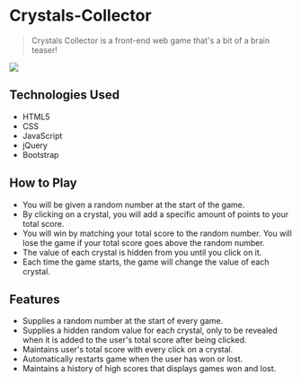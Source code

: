 # Crystals-Collector
> Crystals Collector is a front-end web game that's a bit of a brain teaser!

![](header.png)

## Technologies Used

- HTML5
- CSS
- JavaScript
- jQuery
- Bootstrap

## How to Play

- You will be given a random number at the start of the game.
- By clicking on a crystal, you will add a specific amount of points to your total score.
- You will win by matching your total score to the random number. You will lose the game if your total score goes above the random number.
- The value of each crystal is hidden from you until you click on it.
- Each time the game starts, the game will change the value of each crystal.

## Features

- Supplies a random number at the start of every game.
- Supplies a hidden random value for each crystal, only to be revealed when it is added to the user's total score after being clicked.
- Maintains user's total score with every click on a crystal.
- Automatically restarts game when the user has won or lost. 
- Maintains a history of high scores that displays games won and lost.
